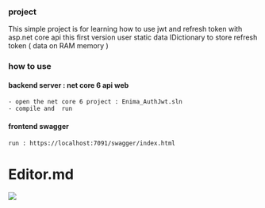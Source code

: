 ### project This simple project is for learning how to use jwt and refresh token with asp.net core api this first version user static data IDictionary to store refresh token (  data on RAM memory )    ### how to use  #### backend server : net core 6 api web    - open the net core 6 project : Enima_AuthJwt.sln    - compile and  run 			#### frontend  swagger     run : https://localhost:7091/swagger/index.html  # Editor.md![](https://firebasestorage.googleapis.com/v0/b/rtdb-5ec40.appspot.com/o/logo%2F2393641cd32b4eb4bb7bf7e22574f240.png?alt=media&token=b12da153-3ba9-45a1-9c6d-1aeefa17e036)   